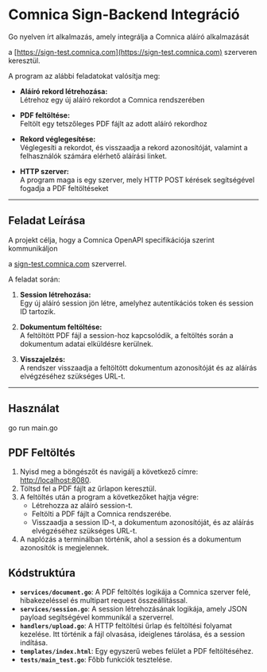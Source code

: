 # Comnica Sign-Backend Integráció

Go nyelven írt alkalmazás, amely integrálja a Comnica aláíró alkalmazását

a [https://sign-test.comnica.com](https://sign-test.comnica.com) szerveren keresztül. 

A program az alábbi feladatokat valósítja meg:

- **Aláíró rekord létrehozása:**  
  Létrehoz egy új aláíró rekordot a Comnica rendszerében
  
- **PDF feltöltése:**  
  Feltölt egy tetszőleges PDF fájlt az adott aláíró rekordhoz
  
- **Rekord véglegesítése:**  
  Véglegesíti a rekordot, és visszaadja a rekord azonosítóját, valamint a felhasználók számára elérhető aláírási linket.
  
- **HTTP szerver:**  
  A program maga is egy szerver, mely HTTP POST kérések segítségével fogadja a PDF feltöltéseket

---

## Feladat Leírása

A projekt célja, hogy a Comnica OpenAPI specifikációja szerint kommunikáljon 

a [sign-test.comnica.com](https://sign-test.comnica.com) szerverrel. 

A feladat során:

1. **Session létrehozása:**  
   Egy új aláíró session jön létre, amelyhez autentikációs token és session ID tartozik.
   
3. **Dokumentum feltöltése:**  
   A feltöltött PDF fájl a session-hoz kapcsolódik, a feltöltés során a dokumentum adatai elküldésre kerülnek.
   
5. **Visszajelzés:**  
   A rendszer visszaadja a feltöltött dokumentum azonosítóját és az aláírás elvégzéséhez szükséges URL-t.

---

## Használat

go run main.go

## PDF Feltöltés

1. Nyisd meg a böngészőt és navigálj a következő címre: [http://localhost:8080](http://localhost:8080).
2. Töltsd fel a PDF fájlt az űrlapon keresztül.
3. A feltöltés után a program a következőket hajtja végre:
   - Létrehozza az aláíró session-t.
   - Feltölti a PDF fájlt a Comnica rendszerébe.
   - Visszaadja a session ID-t, a dokumentum azonosítóját, és az aláírás elvégzéséhez szükséges URL-t.
4. A naplózás a terminálban történik, ahol a session és a dokumentum azonosítók is megjelennek.

## Kódstruktúra

- **`services/document.go`**: A PDF feltöltés logikája a Comnica szerver felé, hibakezeléssel és multipart request összeállítással.
- **`services/session.go`**: A session létrehozásának logikája, amely JSON payload segítségével kommunikál a szerverrel.
- **`handlers/upload.go`**: A HTTP feltöltési űrlap és feltöltési folyamat kezelése. Itt történik a fájl olvasása, ideiglenes tárolása, és a session indítása.
- **`templates/index.html`**: Egy egyszerű webes felület a PDF feltöltéséhez.
- **`tests/main_test.go`**: Főbb funkciók tesztelése.
